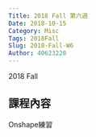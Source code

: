 ```yaml
---
Title: 2018 Fall 第六週
Date: 2018-10-15
Category: Misc
Tags: 2018Fall
Slug: 2018-Fall-W6
Author: 40623220
---
```


2018 Fall 

<!-- PELICAN_END_SUMMARY -->

課程內容
----
Onshape練習

